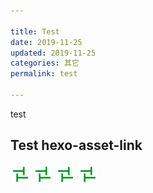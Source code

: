```yaml
---

title: Test  
date: 2019-11-25  
updated: 2019-11-25 
categories: 其它  
permalink: test  

---
```


test

<!-- more -->

## Test hexo-asset-link

![img-1](test/img-1.png)
![img-2](./test/img-2.png)
![img-3](test/test/img-3.png)
![img-4](./test/test/img-4.png)
